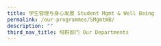 ```yaml
---
title: 学生管理与身心发展 Student Mgmt & Well Being
permalink: /our-programmes/SMgmtWB/
description: ""
third_nav_title: 培群部门 Our Departments
---
```






